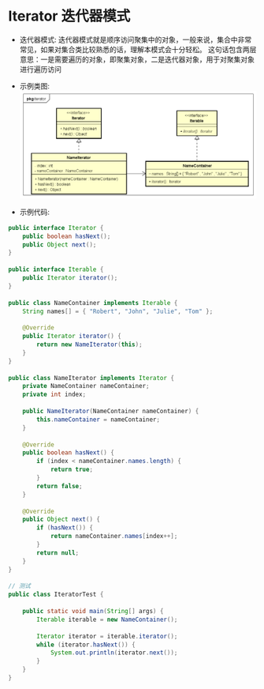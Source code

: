 # Iterator 迭代器模式

- 迭代器模式:
迭代器模式就是顺序访问聚集中的对象，一般来说，集合中非常常见，如果对集合类比较熟悉的话，理解本模式会十分轻松。
这句话包含两层意思：一是需要遍历的对象，即聚集对象，二是迭代器对象，用于对聚集对象进行遍历访问

- 示例类图:
![Iterator_uml](images/17.Iterator_uml.png)

- 示例代码:
```java
public interface Iterator {
	public boolean hasNext();
	public Object next();
}

public interface Iterable {
	public Iterator iterator();
}

public class NameContainer implements Iterable {
	String names[] = { "Robert", "John", "Julie", "Tom" };

	@Override
	public Iterator iterator() {
		return new NameIterator(this);
	}
}

public class NameIterator implements Iterator {
	private NameContainer nameContainer;
	private int index;

	public NameIterator(NameContainer nameContainer) {
		this.nameContainer = nameContainer;
	}

	@Override
	public boolean hasNext() {
		if (index < nameContainer.names.length) {
			return true;
		}
		return false;
	}

	@Override
	public Object next() {
		if (hasNext()) {
			return nameContainer.names[index++];
		}
		return null;
	}
}

// 测试
public class IteratorTest {

	public static void main(String[] args) {
		Iterable iterable = new NameContainer();

		Iterator iterator = iterable.iterator();
		while (iterator.hasNext()) {
			System.out.println(iterator.next());
		}
	}
}
```